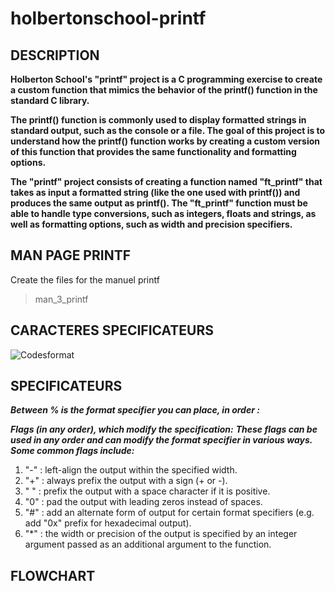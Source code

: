 # holbertonschool-printf

## DESCRIPTION
**Holberton School's "printf" project is a C programming exercise to create a custom function that mimics the behavior of the printf() function in the standard C library.**

**The printf() function is commonly used to display formatted strings in standard output, such as the console or a file. The goal of this project is to understand how the printf() function works by creating a custom version of this function that provides the same functionality and formatting options.**

**The "printf" project consists of creating a function named "ft_printf" that takes as input a formatted string (like the one used with printf()) and produces the same output as printf(). The "ft_printf" function must be able to handle type conversions, such as integers, floats and strings, as well as formatting options, such as width and precision specifiers.**

## MAN PAGE PRINTF
Create the files for the manuel printf
> man_3_printf


## CARACTERES SPECIFICATEURS 
![Codesformat](https://user-images.githubusercontent.com/122387449/228476864-4416d0e8-857d-4b2e-9add-567dc91a6745.png)





## SPECIFICATEURS
***Between % is the format specifier you can place, in order :***

***Flags (in any order), which modify the specification:***
***These flags can be used in any order and can modify the format specifier in various ways. Some common flags include:***

1. "-" : left-align the output within the specified width.
2. "+" : always prefix the output with a sign (+ or -).
3. " " : prefix the output with a space character if it is positive.
4. "0" : pad the output with leading zeros instead of spaces.
5. "#" : add an alternate form of output for certain format specifiers (e.g. add "0x" prefix for hexadecimal output).
6. "*" : the width or precision of the output is specified by an integer argument passed as an additional argument to the function.

## FLOWCHART



